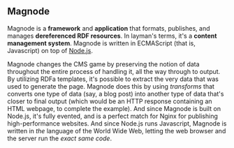 ## Magnode
Magnode is a **framework** and **application** that formats, publishes, and manages **dereferenced RDF resources**. In layman's terms, it's a **content management system**. Magnode is written in ECMAScript (that is, Javascript) on top of [Node.js](http://nodejs.org/).

Magnode changes the CMS game by preserving the notion of data throughout the entire process of handling it, all the way through to output. By utilizing RDFa templates, it's possible to extract the very data that was used to generate the page. Magnode does this by using _transforms_ that converts one type of data (say, a blog post) into another type of data that's closer to final output (which would be an HTTP response containing an HTML webpage, to complete the example). And since Magnode is built on Node.js, it's fully evented, and is a perfect match for Nginx for publishing high-performance websites. And since Node.js runs Javascript, Magnode is written in _the_ language of the World Wide Web, letting the web browser and the server run the _exact same code_.
